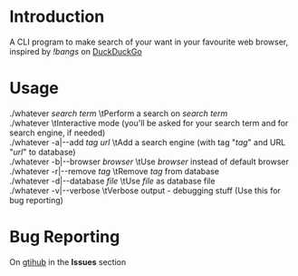 Introduction
============
A CLI program to make search of your want in your favourite web browser, inspired by *!bangs* on [DuckDuckGo](https://duckduckgo.com)

Usage
=====
./whatever *search term*		\tPerform a search on *search term*  
./whatever				\tInteractive mode (you'll be asked for your search term and for search engine, if needed)  
./whatever -a|--add *tag* *url*		\tAdd a search engine (with tag "*tag*" and URL "*url*" to database)  
./whatever -b|--browser *browser*	\tUse *browser* instead of default browser  
./whatever -r|--remove *tag*		\tRemove *tag* from database  
./whatever -d|--database *file*		\tUse *file* as database file  
./whatever -v|--verbose			\tVerbose output - debugging stuff (Use this for bug reporting)  

Bug Reporting
=============
On [gtihub](https://github.com/LEdoian/CustomSearch) in the __Issues__ section
